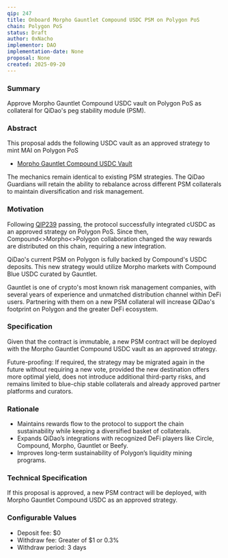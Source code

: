 ```yaml
---
qip: 247
title: Onboard Morpho Gauntlet Compound USDC PSM on Polygon PoS
chain: Polygon PoS
status: Draft
author: 0xNacho
implementor: DAO
implementation-date: None
proposal: None
created: 2025-09-20
---
```


### Summary

Approve Morpho Gauntlet Compound USDC vault on Polygon PoS as collateral for QiDao's peg stability module (PSM).

### Abstract

This proposal adds the following USDC vault as an approved strategy to mint MAI on Polygon PoS

* [Morpho Gauntlet Compound USDC Vault](https://app.morpho.org/polygon/vault/0x781FB7F6d845E3bE129289833b04d43Aa8558c42/compound-usdc)

The mechanics remain identical to existing PSM strategies. The QiDao Guardians will retain the ability to rebalance across different PSM collaterals to maintain diversification and risk management.

### Motivation

Following [QIP239](https://snapshot.box/#/s:qidao.eth/proposal/0xbe0d9e0fe1ec6baae79a6d2c0b8f77aad19cb8b103ca43a0a7e476de6a18c23e) passing, the protocol successfully integrated cUSDC as an approved strategy on Polygon PoS. Since then, Compound<>Morpho<>Polygon collaboration changed the way rewards are distributed on this chain, requiring a new integration.

QiDao's current PSM on Polygon is fully backed by Compound's USDC deposits. This new strategy would utilize Morpho markets with Compound Blue USDC curated by Gauntlet.

Gauntlet is one of crypto's most known risk management companies, with several years of experience and unmatched distribution channel within DeFi users. Partnering with them on a new PSM collateral will increase QiDao's footprint on Polygon and the greater DeFi ecosystem.

### Specification

Given that the contract is immutable, a new PSM contract will be deployed with the Morpho Gauntlet Compound USDC vault as an approved strategy.

Future-proofing: If required, the strategy may be migrated again in the future without requiring a new vote, provided the new destination offers more optimal yield, does not introduce additional third-party risks, and remains limited to blue-chip stable collaterals and already approved partner platforms and curators.

### Rationale

*  Maintains rewards flow to the protocol to support the chain sustainability while keeping a diversified basket of collaterals.
*  Expands QiDao’s integrations with recognized DeFi players like Circle, Compound, Morpho, Gauntlet or Beefy.
*  Improves long-term sustainability of Polygon’s liquidity mining programs.

### Technical Specification

If this proposal is approved, a new PSM contract will be deployed, with Morpho Gauntlet Compound USDC as an approved strategy.

### Configurable Values

* Deposit fee: $0
* Withdraw fee: Greater of $1 or 0.3%
* Withdraw period: 3 days
